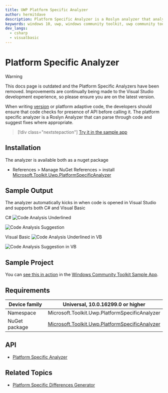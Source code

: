 ```yaml
---
title: UWP Platform Specific Analyzer
author: hermitdave
description: Platform Specific Analyzer is a Roslyn analyzer that analyzes and suggests code fixes to ensure that any version / platform specific API are guarded by correct runtime checks (outdated docs).
keywords: windows 10, uwp, windows community toolkit, uwp community toolkit, uwp toolkit, platform specific, platform specific analyzer, roslyn analyzer
dev_langs:
  - csharp
  - visualbasic
---
```


# Platform Specific Analyzer

> [!WARNING]
> This docs page is outdated and the Platform Specific Analyzers have been removed. Improvements are continually being made to the Visual Studio development experience, so please ensure you are on the latest version.

When writing [version](/windows/uwp/debug-test-perf/version-adaptive-code) or platform adaptive code, the developers should ensure that code checks for presence of API before calling it.
The platform specific analyzer is a Roslyn Analyzer that can parse through code and suggest fixes where appropriate.

> [!div class="nextstepaction"]
> [Try it in the sample app](uwpct://Helpers?sample=PlatformSpecificAnalyzer)

## Installation

The analyzer is available both as a nuget package

* References > Manage NuGet References > install [Microsoft.Toolkit.Uwp.PlatformSpecificAnalyzer](https://www.nuget.org/packages/Microsoft.Toolkit.Uwp.PlatformSpecificAnalyzer)

## Sample Output

The analyzer automatically kicks in when code is opened in Visual Studio and supports both C# and Visual Basic

C#
![Code Analysis Underlined](../resources/images/CodeAnalysis.png)

![Code Analysis Suggestion](../resources/images/CodeFixSuggestion.png)

Visual Basic
![Code Analysis Underlined in VB](../resources/images/CodeAnalysisVB.png)

![Code Analysis Suggestion in VB](../resources/images/CodeFixSuggestionVB.png)

## Sample Project

You can [see this in action](uwpct://Helpers?sample=PlatformSpecificAnalyzer) in the [Windows Community Toolkit Sample App](https://aka.ms/windowstoolkitapp).

## Requirements

| Device family | Universal, 10.0.16299.0 or higher   |
| ---------------------------------------------------------------- | ----------------------------------- |
| Namespace                                                        | Microsoft.Toolkit.Uwp.PlatformSpecificAnalyzer |
| NuGet package | [Microsoft.Toolkit.Uwp.PlatformSpecificAnalyzer](https://www.nuget.org/packages/Microsoft.Toolkit.Uwp.PlatformSpecificAnalyzer/) |

## API

* [Platform Specific Analyzer](https://github.com/windows-toolkit/WindowsCommunityToolkit/tree/rel/7.0.0/Microsoft.Toolkit.Uwp.PlatformSpecificAnalyzer)

## Related Topics

* [Platform Specific Differences Generator](./platformspecificdifferencesgenerator.md)
